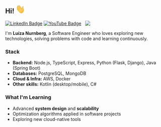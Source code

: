 <h2> Hi! <img src="https://raw.githubusercontent.com/ABSphreak/ABSphreak/master/gifs/Hi.gif" width="30px"></h2>

<img align="right" src="https://user-images.githubusercontent.com/108588943/230480394-954e0943-ea3f-42f1-9342-30b09ba020ef.gif" width="250">

[![LinkedIn Badge](https://img.shields.io/badge/-Linkedin-blue?style=flat-square&logo=Linkedin&logoColor=white&link=https://www.linkedin.com/in/luízanurnberg/)](https://www.linkedin.com/in/luízanurnberg/)
[![YouTube Badge](https://img.shields.io/badge/-YouTube-red?style=flat-square&logo=youtube&logoColor=white&link=https://www.youtube.com/@luizanurnberg2154)](https://www.youtube.com/@luizanurnberg2154)  

I'm **Luíza Nurnberg**, a Software Engineer who loves exploring new technologies, solving problems with code and learning continuously.  

### Stack
- **Backend:** Node.js, TypeScript, Express, Python (Flask, Django), Java (Spring Boot)  
- **Databases:** PostgreSQL, MongoDB  
- **Cloud & Infra:** AWS, Docker  
- **Other skills:** Kotlin (desktop/mobile), C#

### What I'm Learning
- Advanced **system design** and **scalability**  
- Optimization algorithms applied in software projects  
- Exploring new cloud-native tools
